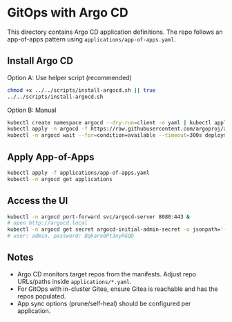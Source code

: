# GitOps with Argo CD

This directory contains Argo CD application definitions. The repo follows an app-of-apps pattern using `applications/app-of-apps.yaml`.

## Install Argo CD

Option A: Use helper script (recommended)
```bash
chmod +x ../../scripts/install-argocd.sh || true
../../scripts/install-argocd.sh
```

Option B: Manual
```bash
kubectl create namespace argocd --dry-run=client -o yaml | kubectl apply -f -
kubectl apply -n argocd -f https://raw.githubusercontent.com/argoproj/argo-cd/stable/manifests/install.yaml
kubectl -n argocd wait --for=condition=available --timeout=300s deployment/argocd-server
```

## Apply App-of-Apps
```bash
kubectl apply -f applications/app-of-apps.yaml
kubectl -n argocd get applications
```

## Access the UI
```bash
kubectl -n argocd port-forward svc/argocd-server 8080:443 &
# open http://argocd.local
kubectl -n argocd get secret argocd-initial-admin-secret -o jsonpath='{.data.password}' | base64 -d; echo
# user: admin, password: Bqkarx8Pt3nyRGQD
```

## Notes
- Argo CD monitors target repos from the manifests. Adjust repo URLs/paths inside `applications/*.yaml`.
- For GitOps with in-cluster Gitea, ensure Gitea is reachable and has the repos populated.
- App sync options (prune/self-heal) should be configured per application.